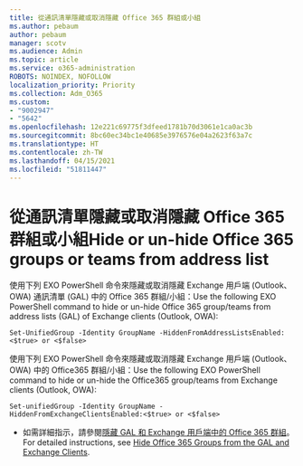 ```yaml
---
title: 從通訊清單隱藏或取消隱藏 Office 365 群組或小組
ms.author: pebaum
author: pebaum
manager: scotv
ms.audience: Admin
ms.topic: article
ms.service: o365-administration
ROBOTS: NOINDEX, NOFOLLOW
localization_priority: Priority
ms.collection: Adm_O365
ms.custom:
- "9002947"
- "5642"
ms.openlocfilehash: 12e221c69775f3dfeed1781b70d3061e1ca0ac3b
ms.sourcegitcommit: 8bc60ec34bc1e40685e3976576e04a2623f63a7c
ms.translationtype: HT
ms.contentlocale: zh-TW
ms.lasthandoff: 04/15/2021
ms.locfileid: "51811447"
---
```

# <a name="hide-or-un-hide-office-365-groups-or-teams-from-address-list"></a><span data-ttu-id="ee8bc-102">從通訊清單隱藏或取消隱藏 Office 365 群組或小組</span><span class="sxs-lookup"><span data-stu-id="ee8bc-102">Hide or un-hide Office 365 groups or teams from address list</span></span>

<span data-ttu-id="ee8bc-103">使用下列 EXO PowerShell 命令來隱藏或取消隱藏 Exchange 用戶端 (Outlook、OWA) 通訊清單 (GAL) 中的 Office 365 群組/小組：</span><span class="sxs-lookup"><span data-stu-id="ee8bc-103">Use the following EXO PowerShell command to hide or un-hide Office 365 group/teams from address lists (GAL) of Exchange clients (Outlook, OWA):</span></span>

`
    Set-UnifiedGroup -Identity GroupName -HiddenFromAddressListsEnabled:<$true> or <$false>
`

<span data-ttu-id="ee8bc-104">使用下列 EXO PowerShell 命令來隱藏或取消隱藏 Exchange 用戶端 (Outlook、OWA) 中的 Office365 群組/小組：</span><span class="sxs-lookup"><span data-stu-id="ee8bc-104">Use the following EXO PowerShell command to hide or un-hide the Office365 group/teams from Exchange clients (Outlook, OWA):</span></span>

`
    Set-unifiedGroup -Identity GroupName -HiddenFromExchangeClientsEnabled:<$true> or <$false>
`

- <span data-ttu-id="ee8bc-105">如需詳細指示，請參閱[隱藏 GAL 和 Exchange 用戶端中的 Office 365 群組](https://docs.microsoft.com/schooldatasync/hide-office-365-groups-from-the-gal)。</span><span class="sxs-lookup"><span data-stu-id="ee8bc-105">For detailed instructions, see [Hide Office 365 Groups from the GAL and Exchange Clients](https://docs.microsoft.com/schooldatasync/hide-office-365-groups-from-the-gal).</span></span>
